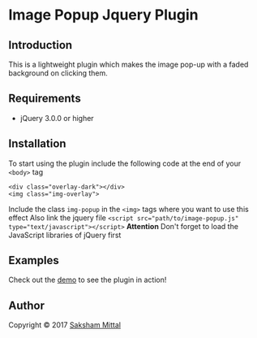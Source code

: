 # Image Popup Jquery Plugin

## Introduction
This is a lightweight plugin which makes the image pop-up with a faded background on clicking them.

## Requirements
* jQuery 3.0.0 or higher

## Installation
To start using the plugin include the following code at the end of your ```<body>``` tag
```
<div class="overlay-dark"></div>
<img class="img-overlay">
```
Include the class ```img-popup``` in the ```<img>``` tags where you want to use this effect
Also link the jquery file
```<script src="path/to/image-popup.js" type="text/javascript"></script>```
**Attention** Don't forget to load the JavaScript libraries of jQuery first

## Examples
Check out the [demo](https://image-popup-plugin.000webhostapp.com/) to see the plugin in action!

## Author
Copyright &copy; 2017 [Saksham Mittal](https://github.com/saksham-mittal)